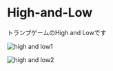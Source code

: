 # High-and-Low
トランプゲームのHigh and Lowです

![high and low1](https://github.com/Ittalian/High-and-Low/assets/137425898/c5cd2bdf-6580-4dda-a03b-1e7d4cbf89a5)

![high and low2](https://github.com/Ittalian/High-and-Low/assets/137425898/c39bc0b1-e593-45fa-aec1-f86755a8dc01)
